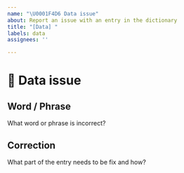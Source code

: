 ```yaml
---
name: "\U0001F4D6 Data issue"
about: Report an issue with an entry in the dictionary
title: "[Data] "
labels: data
assignees: ''

---
```


# 📖 Data issue

## Word / Phrase
What word or phrase is incorrect?

## Correction
What part of the entry needs to be fix and how?
